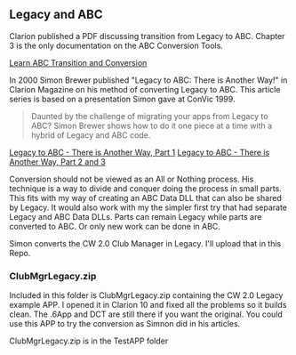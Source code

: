 ## Legacy and ABC

Clarion published a PDF discussing transition from Legacy to ABC. 
 Chapter 3 is the only documentation on the ABC Conversion Tools.

[Learn ABC Transition and Conversion](LearnABC_Transition_Conversion.pdf)

In 2000 Simon Brewer published "Legacy to ABC: There is Another Way!" in Clarion Magazine
 on his method of converting Legacy to ABC. This article series is based on a
 presentation Simon gave at ConVic 1999.

> Daunted by the challenge of migrating your apps from Legacy to ABC? Simon Brewer 
> shows how to do it one piece at a time with a hybrid of Legacy and ABC code. 

[Legacy to ABC - There is Another Way, Part 1](Cmag-2000-07_LegacytoABC-ThereIsAnotherWay.pdf)
[Legacy to ABC - There is Another Way, Part 2 and 3](Cmag-2000-08_LegacytoABC-ThereIsAnotherWay.pdf)

Conversion should not be viewed as an All or Nothing process.
 His technique is a way to divide and conquer doing the process in small parts.
 This fits with my way of creating an ABC Data DLL that can also be shared by Legacy.
 It would also work with my the simpler first try that had separate Legacy and ABC Data DLLs.
 Parts can remain Legacy while parts are converted to ABC. Or only new work can be done in ABC.

Simon converts the CW 2.0 Club Manager in Legacy. I'll upload that in this Repo.

### ClubMgrLegacy.zip

Included in this folder is ClubMgrLegacy.zip containing the CW 2.0  Legacy example APP.
 I opened it in Clarion 10 and fixed all the problems so it builds clean. The .6App and DCT are still there if you want the original.
 You could use this APP to try the conversion as Simnon did in his articles.

ClubMgrLegacy.zip is in the TestAPP folder